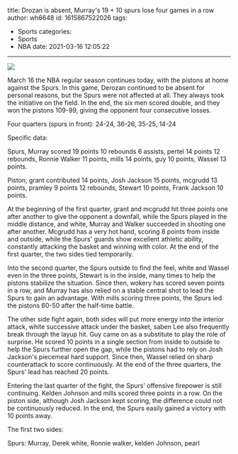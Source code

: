 title: Drozan is absent, Murray's 19 + 10 spurs lose four games in a row
author: wh6648
id: 1615867522026
tags: 
- Sports
categories: 
- Sports
- NBA
date: 2021-03-16 12:05:22
---
![](https://p8.itc.cn/images01/20210316/93f5d901cd8847259f1288455c1f7d65.jpeg)


March 16 the NBA regular season continues today, with the pistons at home against the Spurs. In this game, Derozan continued to be absent for personal reasons, but the Spurs were not affected at all. They always took the initiative on the field. In the end, the six men scored double, and they won the pistons 109-99, giving the opponent four consecutive losses.

Four quarters (spurs in front): 24-24, 36-26, 35-25, 14-24

Specific data:

Spurs, Murray scored 19 points 10 rebounds 6 assists, pertel 14 points 12 rebounds, Ronnie Walker 11 points, mills 14 points, guy 10 points, Wassel 13 points.

Piston, grant contributed 14 points, Josh Jackson 15 points, mcgrudd 13 points, pramley 9 points 12 rebounds, Stewart 10 points, Frank Jackson 10 points.

At the beginning of the first quarter, grant and mcgrudd hit three points one after another to give the opponent a downfall, while the Spurs played in the middle distance, and white, Murray and Walker succeeded in shooting one after another. Mcgrudd has a very hot hand, scoring 8 points from inside and outside, while the Spurs' guards show excellent athletic ability, constantly attacking the basket and winning with color. At the end of the first quarter, the two sides tied temporarily.

Into the second quarter, the Spurs outside to find the feel, white and Wassel even in the three points, Stewart is in the inside, many times to help the pistons stabilize the situation. Since then, wokery has scored seven points in a row, and Murray has also relied on a stable central shot to lead the Spurs to gain an advantage. With mills scoring three points, the Spurs led the pistons 60-50 after the half-time battle.

The other side fight again, both sides will put more energy into the interior attack, white successive attack under the basket, saben Lee also frequently break through the layup hit. Guy came on as a substitute to play the role of surprise. He scored 10 points in a single section from inside to outside to help the Spurs further open the gap, while the pistons had to rely on Josh Jackson's piecemeal hard support. Since then, Wassel relied on sharp counterattack to score continuously. At the end of the three quarters, the Spurs' lead has reached 20 points.

Entering the last quarter of the fight, the Spurs' offensive firepower is still continuing. Kelden Johnson and mills scored three points in a row. On the piston side, although Josh Jackson kept scoring, the difference could not be continuously reduced. In the end, the Spurs easily gained a victory with 10 points away.

The first two sides:

Spurs: Murray, Derek white, Ronnie walker, kelden Johnson, pearl


